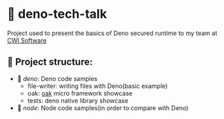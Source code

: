 # :speech_balloon: deno-tech-talk

Project used to present the basics of Deno secured runtime to my team at [CWI Software](https://cwi.com.br/)

## :open_file_folder: Project structure:
- :open_file_folder: *deno*: Deno code samples
  - file-writer: writing files with Deno(basic example)
  - oak: [oak](https://deno.land/x/oak@v6.0.1) micro framework showcase
  - tests: deno native library showcase
- :open_file_folder: *node*: Node code samples(in order to compare with Deno)
